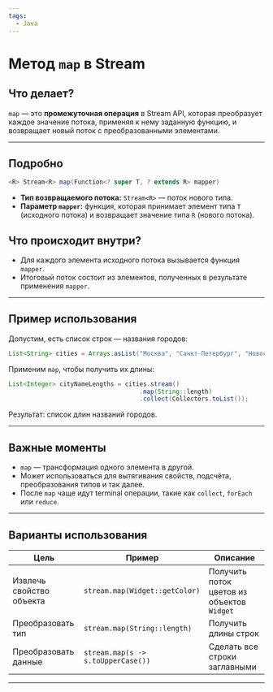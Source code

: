 ```yaml
---
tags:
  - Java
---
```

# Метод `map` в Stream

## Что делает?

`map` — это **промежуточная операция** в Stream API, которая преобразует каждое значение потока, применяя к нему заданную функцию, и возвращает новый поток с преобразованными элементами.

---

## Подробно

```java
<R> Stream<R> map(Function<? super T, ? extends R> mapper)
```

- **Тип возвращаемого потока:** `Stream<R>` — поток нового типа.
- **Параметр `mapper`:** функция, которая принимает элемент типа `T` (исходного потока) и возвращает значение типа `R` (нового потока).

## Что происходит внутри?

- Для каждого элемента исходного потока вызывается функция `mapper`.
- Итоговый поток состоит из элементов, полученных в результате применения `mapper`.

---

## Пример использования

Допустим, есть список строк — названия городов:

```java
List<String> cities = Arrays.asList("Москва", "Санкт-Петербург", "Новосибирск");
```

Применим `map`, чтобы получить их длины:

```java
List<Integer> cityNameLengths = cities.stream()
                                    .map(String::length)
                                    .collect(Collectors.toList());
```

Результат: список длин названий городов.

---

## Важные моменты

- `map` — трансформация одного элемента в другой.
- Может использоваться для вытягивания свойств, подсчёта, преобразования типов и так далее.
- После `map` чаще идут terminal операции, такие как `collect`, `forEach` или `reduce`.

---

## Варианты использования

| Цель | Пример | Описание |
| --- | --- | --- |
| Извлечь свойство объекта | `stream.map(Widget::getColor)` | Получить поток цветов из объектов `Widget` |
| Преобразовать тип | `stream.map(String::length)` | Получить длины строк |
| Преобразовать данные | `stream.map(s -> s.toUpperCase())` | Сделать все строки заглавными |

---

